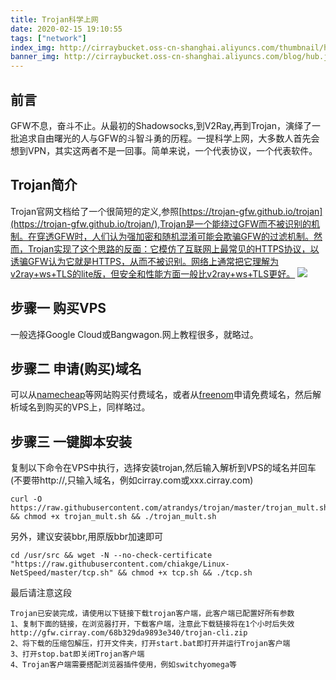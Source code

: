 ```yaml
---
title: Trojan科学上网
date: 2020-02-15 19:10:55
tags: ["network"]
index_img: http://cirraybucket.oss-cn-shanghai.aliyuncs.com/thumbnail/hub.jpg
banner_img: http://cirraybucket.oss-cn-shanghai.aliyuncs.com/blog/hub.jpg
---
```

## 前言
GFW不息，奋斗不止。从最初的Shadowsocks,到V2Ray,再到Trojan，演绎了一批追求自由曙光的人与GFW的斗智斗勇的历程。一提科学上网，大多数人首先会想到VPN，其实这两者不是一回事。简单来说，一个代表协议，一个代表软件。

## Trojan简介
Trojan官网文档给了一个很简短的定义,参照[https://trojan-gfw.github.io/trojan](https://trojan-gfw.github.io/trojan/),Trojan是一个能绕过GFW而不被识别的机制。在穿透GFW时，人们认为强加密和随机混淆可能会欺骗GFW的过滤机制。然而，Trojan实现了这个思路的反面：它模仿了互联网上最常见的HTTPS协议，以诱骗GFW认为它就是HTTPS，从而不被识别。网络上通常把它理解为v2ray+ws+TLS的lite版，但安全和性能方面一般比v2ray+ws+TLS更好。
![](/images/Trojan工作原理.svg)

## 步骤一 购买VPS
一般选择Google Cloud或Bangwagon.网上教程很多，就略过。

## 步骤二 申请(购买)域名
可以从[namecheap](https://www.namecheap.com/)等网站购买付费域名，或者从[freenom](https://www.freenom.com/)申请免费域名，然后解析域名到购买的VPS上，同样略过。

## 步骤三 一键脚本安装
复制以下命令在VPS中执行，选择安装trojan,然后输入解析到VPS的域名并回车(不要带http://,只输入域名，例如cirray.com或xxx.cirray.com)
```
curl -O https://raw.githubusercontent.com/atrandys/trojan/master/trojan_mult.sh && chmod +x trojan_mult.sh && ./trojan_mult.sh
```
另外，建议安装bbr,用原版bbr加速即可
```
cd /usr/src && wget -N --no-check-certificate "https://raw.githubusercontent.com/chiakge/Linux-NetSpeed/master/tcp.sh" && chmod +x tcp.sh && ./tcp.sh
```
最后请注意这段
```
Trojan已安装完成，请使用以下链接下载trojan客户端，此客户端已配置好所有参数
1、复制下面的链接，在浏览器打开，下载客户端，注意此下载链接将在1个小时后失效
http://gfw.cirray.com/68b329da9893e340/trojan-cli.zip
2、将下载的压缩包解压，打开文件夹，打开start.bat即打开并运行Trojan客户端
3、打开stop.bat即关闭Trojan客户端
4、Trojan客户端需要搭配浏览器插件使用，例如switchyomega等
```